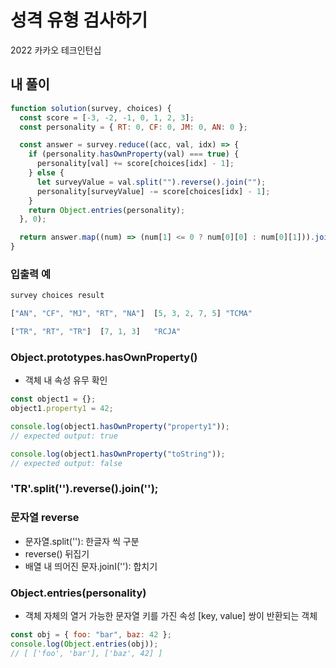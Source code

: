 # 성격 유형 검사하기

2022 카카오 테크인턴십

## 내 풀이

```javascript
function solution(survey, choices) {
  const score = [-3, -2, -1, 0, 1, 2, 3];
  const personality = { RT: 0, CF: 0, JM: 0, AN: 0 };

  const answer = survey.reduce((acc, val, idx) => {
    if (personality.hasOwnProperty(val) === true) {
      personality[val] += score[choices[idx] - 1];
    } else {
      let surveyValue = val.split("").reverse().join("");
      personality[surveyValue] -= score[choices[idx] - 1];
    }
    return Object.entries(personality);
  }, 0);

  return answer.map((num) => (num[1] <= 0 ? num[0][0] : num[0][1])).join("");
}
```

### 입출력 예

```javascript
survey choices result

["AN", "CF", "MJ", "RT", "NA"]	[5, 3, 2, 7, 5]	"TCMA"

["TR", "RT", "TR"]	[7, 1, 3]	"RCJA"
```

### Object.prototypes.hasOwnProperty()

- 객체 내 속성 유무 확인

```javascript
const object1 = {};
object1.property1 = 42;

console.log(object1.hasOwnProperty("property1"));
// expected output: true

console.log(object1.hasOwnProperty("toString"));
// expected output: false
```

### 'TR'.split('').reverse().join('');

### 문자열 reverse

- 문자열.split(''): 한글자 씩 구분
- reverse() 뒤집기
- 배열 내 띄어진 문자.joinI(''): 합치기

### Object.entries(personality)

- 객체 자체의 열거 가능한 문자열 키를 가진 속성 [key, value] 쌍이 반환되는 객체

```javascript
const obj = { foo: "bar", baz: 42 };
console.log(Object.entries(obj));
// [ ['foo', 'bar'], ['baz', 42] ]
```
